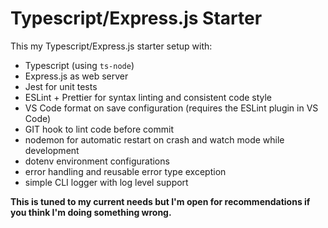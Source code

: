 # Typescript/Express.js Starter

This my Typescript/Express.js starter setup with:

- Typescript (using `ts-node`)
- Express.js as web server
- Jest for unit tests
- ESLint + Prettier for syntax linting and consistent code style
- VS Code format on save configuration (requires the ESLint plugin in VS Code)
- GIT hook to lint code before commit
- nodemon for automatic restart on crash and watch mode while development
- dotenv environment configurations
- error handling and reusable error type exception
- simple CLI logger with log level support

**This is tuned to my current needs but I'm open for recommendations if you think I'm doing something wrong.**
